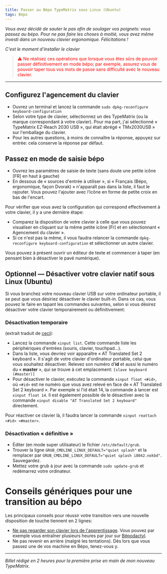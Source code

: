 ```yaml
---
title: Passer au Bépo TypeMatrix sous Linux (Ubuntu)
tags: Bépo
---
```



*Vous avez décidé de sauter le pas afin de soulager vos poignets: vous passez au bépo.
Pour ne pas faire les choses à moitié, vous avez même investi dans un nouveau clavier ergonomique.
Félicitations !*

 *C'est le moment d'installer le clavier*
<!-- more -->



 > <span style="color:red">⚠ Ne réalisez ces opérations que lorsque vous êtes sûrs de pouvoir passer définitivement en mode bépo; par exemple, assurez vous de pouvoir taper tous vos mots de passe sans difficulté avec le nouveau clavier.</span>

___
## Configurez l'agencement du clavier

* Ouvrez un terminal et lancez la commande `sudo dpkg-reconfigure keyboard-configuration`
* Selon votre type de clavier, sélectionnez un des TypeMatrix (ou la marque correspondant à votre clavier). Pour ma part, j'ai sélectionné « TypeMatrix EZ-Reach 2030 USB », qui était abrégé « TMx2030USB » sur l'emballage du clavier.
* Pour les autres questions, à moins de connaître la réponse, appuyez sur entrée: cela conserve la réponse par défaut.


## Passez en mode de saisie bépo

* Ouvrez les paramètres de saisie de texte (sans doute une petite icône
[FR] en haut à gauche)
* En dessous de « sources d'entrée à utiliser », si « Français (Bépo, ergonomique, façon Dvorak) » n'apparaît pas dans la liste, il faut le rajouter. Vous pouvez l'ajouter avec l’icône en forme de petite croix en bas de l'encart.

Pour vérifier que vous avez la configuration qui correspond effectivement à votre clavier, il y a une dernière étape:

* Comparez la disposition de votre clavier à celle que vous pouvez visualiser en cliquant sur la même petite icône [Fr] et en sélectionnant « Agencement du clavier ».
* Si ce n'est pas la même, il vous faudra relancer la commande `dpkg-reconfigure keyboard-configuration` et sélectionner un autre clavier.

Vous pouvez à présent ouvrir un éditeur de texte et commencer à taper (en pensant bien à désactiver le pavé numérique).

## Optionnel — Désactiver votre clavier natif sous Linux (Ubuntu)

Si vous branchez votre nouveau clavier USB sur votre ordinateur portable, il se peut que vous désiriez désactiver le clavier built-in. Dans ce cas, vous pouvez le faire en tapant les commandes suivantes, selon si vous désirez désactiver votre clavier temporairement ou définitivement:


### Désactivation temporaire

(extrait traduit de [ceci](https://askubuntu.com/questions/160945/is-there-a-way-to-disable-a-laptops-internal-keyboard)):

* Lancez la commande `xinput list`. Cette commande liste les périphériques d'entrées (souris, clavier, touchpad...).
* Dans la liste, vous devriez voir apparaître « AT Translated Set 2 keyboard ». Il s'agit de votre clavier d'ordinateur portable, celui que vous souhaitez désactiver. Relevez son numéro d'**id** et aussi le numéro du « **master** », qui se trouve à cet emplacement: `[slave keyboard (#master)]`
* Pour désactiver le clavier, exécutez la commande `xinput float <#id>`, où `<#id>` est ne numéro que vous avez relevé en face de « AT Translated Set 2 keyboard ». Par exemple si l'id était 14, la commande à lancer est  `xinput float 14`.
Il est également possible de le désactiver avec la commande `xinput disable "AT Translated Set 2 keyboard"` directement.

Pour réactiver ce clavier là, il faudra lancer la commande `xinput reattach <#id> <#master>`.


### Désactivation « définitive »

* Éditer (en mode super utilisateur) le fichier `/etc/default/grub`.
* Trouver la ligne `GRUB_CMDLINE_LINUX_DEFAULT="quiet splash"` et la remplacer par `GRUB_CMDLINE_LINUX_DEFAULT="quiet splash i8042.nokbd"`. Sauvegardez.
* Mettez votre grub à jour avec la commande `sudo update-grub` et redémarrez votre ordinateur.


# Conseils génériques pour une transition au bépo

 Les principaux conseils pour réussir votre transition vers une nouvelle disposition de touche tiennent en 2 lignes:
 - [Ne pas regarder son clavier lors de l'apprentissage](https://bepo.fr/wiki/Apprentissage). Vous pouvez par exemple vous entraîner plusieurs heures par jour sur [Bépodactyl](http://tazzon.free.fr/dactylotest/bepodactyl/).
 - Ne pas revenir en arrière (malgré les tentations). Dès lors que vous passez une de vos machine en Bépo, tenez-vous y.

 ___

 *Billet rédigé en 2 heures pour la première prise en main de mon nouveau TypeMatrix.*
